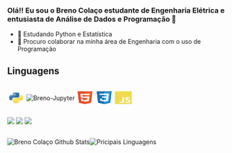 ### Olá!! Eu sou o Breno Colaço estudante de Engenharia Elétrica e entusiasta de Análise de Dados e Programação 👋


- 🌱 Estudando Python e Estatística
- 👯 Procuro colaborar na minha área de Engenharia com o uso de Programação


## Linguagens

<div style="display: inline_block"><br>
  <img align="center" alt="Breno-Python" height="30" width="40" src="https://raw.githubusercontent.com/devicons/devicon/master/icons/python/python-original.svg">
  <img align="center" alt="Breno-Jupyter" height="30" width="40" src="https://cdn.jsdelivr.net/gh/devicons/devicon/icons/jupyter/jupyter-original-wordmark.svg" />
  <img align="center" alt="Breno-HTML" height="30" width="40" src="https://raw.githubusercontent.com/devicons/devicon/master/icons/html5/html5-original.svg">
  <img align="center" alt="Breno-CSS" height="30" width="40" src="https://raw.githubusercontent.com/devicons/devicon/master/icons/css3/css3-original.svg">
  <img align="center" alt="Breno-Js" height="30" width="40" src="https://raw.githubusercontent.com/devicons/devicon/master/icons/javascript/javascript-plain.svg">
</div>

  ##

<div>
  <a href="https://instagram.com/breno_colaco" target="_blank"><img src="https://img.shields.io/badge/Instagram-E4405F?style=for-the-badge&logo=instagram&logoColor=white" target="_blank"></a>
  <a href = "mailto:brenocolaco@gmail.com"><img src="https://img.shields.io/badge/-Gmail-%23333?style=for-the-badge&logo=gmail&logoColor=white" target="_blank"></a>
  <a href="https://www.linkedin.com/in/breno-colaço-425559202" target="_blank"><img src="https://img.shields.io/badge/-LinkedIn-%230077B5?style=for-the-badge&logo=linkedin&logoColor=white" target="_blank"></a>
</div>

  ##
 
 
  
<div>

<img align="left" alt="Breno Colaço Github Stats" src="https://github-readme-stats-brenocolaco.vercel.app/api?username=brenocolaco&show_icons=true" />

<img align="center-right" alt="Pricipais Linguagens" src="https://github-readme-stats-brenocolaco.vercel.app/api/top-langs/?username=brenocolaco&layout=compact" />

<div/>

